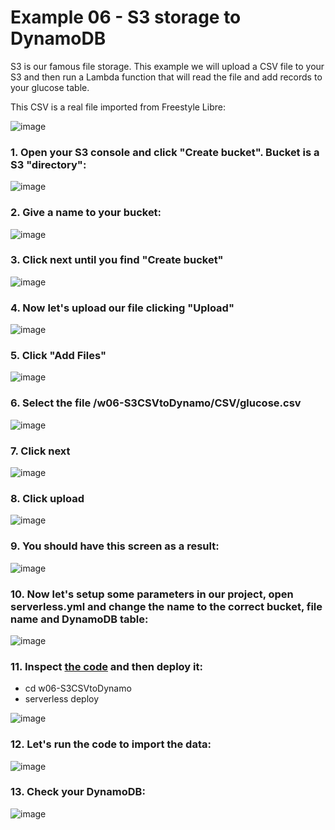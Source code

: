 # Example 06 - S3 storage to DynamoDB

S3 is our famous file storage. This example we will upload a CSV file to your S3 and then run a Lambda function that will read the file and add records to your glucose table.

This CSV is a real file imported from Freestyle Libre:

![image](images/libre-ok.png) 

### 1. Open your S3 console and click "Create bucket". Bucket is a S3 "directory":

![image](images/00.png) 

### 2. Give a name to your bucket:

![image](images/01.png) 

### 3. Click next until you find "Create bucket"

![image](images/02.png) 

### 4. Now let's upload our file clicking "Upload" 

![image](images/03.png) 

### 5. Click "Add Files" 
![image](images/04.png) 

### 6. Select the file /w06-S3CSVtoDynamo/CSV/glucose.csv

![image](images/05.png) 

### 7. Click next

![image](images/06.png) 

### 8. Click upload
![image](images/07.png) 

### 9. You should have this screen as a result:

![image](images/08.png) 

### 10. Now let's setup some parameters in our project, open serverless.yml and change the name to the correct bucket, file name and DynamoDB table:

![image](images/091.png) 

### 11. Inspect [the code](handler.js) and then deploy it:

* cd w06-S3CSVtoDynamo
* serverless deploy

![image](images/10.png) 

### 12. Let's run the code to import the data:

![image](images/11.png) 

### 13. Check your DynamoDB:

![image](images/12.png) 
